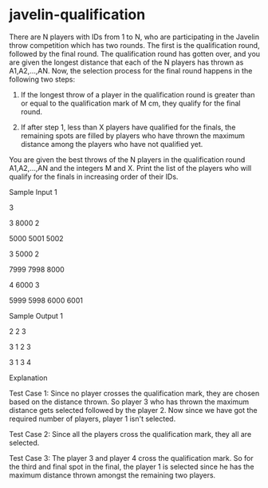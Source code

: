 # javelin-qualification

There are N players with IDs from 1 to N, who are participating in the Javelin throw competition which has two rounds. The first is the qualification round, followed by the final round. The qualification round has gotten over, and you are given the longest distance that each of the N players has thrown as A1,A2,…,AN. Now, the selection process for the final round happens in the following two steps:

1) If the longest throw of a player in the qualification round is greater than or equal to the qualification mark of M cm, they qualify for the final round.

2) If after step 1, less than X players have qualified for the finals, the remaining spots are filled by players who have thrown the maximum distance among the players who have not qualified yet.

You are given the best throws of the N players in the qualification round A1,A2,…,AN and the integers M and X. Print the list of the players who will qualify for the finals in increasing order of their IDs.

Sample Input 1 

3

3 8000 2

5000 5001 5002

3 5000 2

7999 7998 8000

4 6000 3

5999 5998 6000 6001

Sample Output 1 

2 2 3

3 1 2 3

3 1 3 4

Explanation

Test Case 1: Since no player crosses the qualification mark, they are chosen based on the distance thrown. So player 3 who has thrown the maximum distance gets selected followed by the player 2. Now since we have got the required number of players, player 1 isn't selected.

Test Case 2: Since all the players cross the qualification mark, they all are selected.

Test Case 3: The player 3 and player 4 cross the qualification mark. So for the third and final spot in the final, the player 1 is selected since he has the maximum distance thrown amongst the remaining two players.
